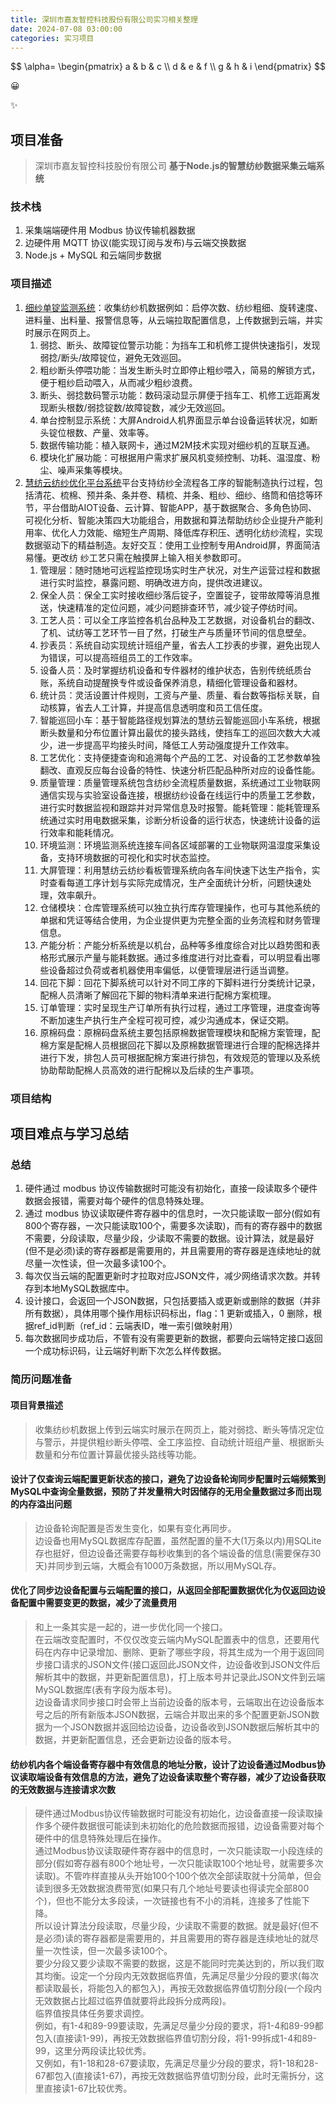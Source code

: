 ```yaml
---
title: 深圳市嘉友智控科技股份有限公司实习相关整理
date: 2024-07-08 03:00:00
categories: 实习项目
---
```


$$
\alpha=
\begin{pmatrix}
a & b & c \\
d & e & f \\
g & h & i 
\end{pmatrix} 
$$

:grinning: 

:sparkles:

## 项目准备

> 深圳市嘉友智控科技股份有限公司
> **基于Node.js的智慧纺纱数据采集云端系统**

### 技术栈

1. 采集端端硬件用 Modbus 协议传输机器数据
1. 边硬件用 MQTT 协议(能实现订阅与发布)与云端交换数据
1. Node.js + MySQL 和云端同步数据

### 项目描述

1. [细纱单锭监测系统](http://www.jadeyo.cn/productshow.asp?id=38)：收集纺纱机数据例如：启停次数、纺纱粗细、旋转速度、进料量、出料量、报警信息等，从云端拉取配置信息，上传数据到云端，并实时展示在网页上。
    1. 弱捻、断头、故障锭位警示功能：为挡车工和机修工提供快速指引，发现弱捻/断头/故障锭位，避免无效巡回。
    1. 粗纱断头停喂功能：当发生断头时立即停止粗纱喂入，简易的解锁方式，便于粗纱启动喂入，从而减少粗纱浪费。
    1. 断头、弱捻数码警示功能：数码滚动显示屏便于挡车工、机修工远距离发现断头根数/弱捻锭数/故障锭数，减少无效巡回。
    1. 单台控制显示系统：大屏Android人机界面显示单台设备运转状况，如断头锭位根数、产量、效率等。
    1. 数据传输功能：植入联网卡，通过M2M技术实现对细纱机的互联互通。
    1. 模块化扩展功能：可根据用户需求扩展风机变频控制、功耗、温湿度、粉尘、噪声采集等模块。
1. [慧纺云纺纱优化平台系统](http://www.jadeyo.cn/productshow.asp?id=34)平台支持纺纱全流程各工序的智能制造执行过程，包括清花、梳棉、预并条、条并卷、精梳、并条、粗纱、细纱、络筒和倍捻等环节，平台借助AIOT设备、云计算、智能APP，基于数据聚合、多角色协同、可视化分析、智能决策四大功能组合，用数据和算法帮助纺纱企业提升产能利用率、优化人力效能、缩短生产周期、降低库存积压、透明化纺纱流程，实现数据驱动下的精益制造。友好交互：使用工业控制专用Android屏，界面简洁易懂。更改纺 纱工艺只需在触摸屏上输入相关参数即可。
    1. 管理层：随时随地可远程监控现场实时生产状况，对生产运营过程和数据进行实时监控，暴露问题、明确改进方向，提供改进建议。
    1. 保全人员：保全工实时接收细纱落后锭子，空置锭子，锭带故障等消息推送，快速精准的定位问题，减少问题排查环节，减少锭子停纺时间。
    1. 工艺人员：可以全工序监控各机台品种及工艺数据，对设备机台的翻改、了机、试纺等工艺环节一目了然，打破生产与质量环节间的信息壁垒。
    1. 抄表员：系统自动实现统计班组产量，省去人工抄表的步骤，避免出现人为错误，可以提高班组员工的工作效率。
    1. 设备人员：及时掌握纺机设备和专件器材的维护状态，告别传统纸质台账，系统自动提醒换专件或设备保养消息，精细化管理设备和器材。
    1. 统计员：灵活设置计件规则，工资与产量、质量、看台数等指标关联，自动核算，省去人工计算，并提高信息透明度和员工信任度。
    1. 智能巡回小车：基于智能路径规划算法的慧纺云智能巡回小车系统，根据断头数量和分布位置计算出最优的接头路线，使挡车工的巡回次数大大减少，进一步提高平均接头时间，降低工人劳动强度提升工作效率。
    1. 工艺优化：支持便捷查询和追溯每个产品的工艺、对设备的工艺参数单独翻改、直观反应每台设备的特性、快速分析匹配品种所对应的设备性能。
    1. 质量管理：质量管理系统包含纺纱全流程质量数据，系统通过工业物联网通信实现与实验室设备连接，根据纺纱设备在线运行中的质量工艺参数，进行实时数据监视和跟踪并对异常信息及时报警。能耗管理：能耗管理系统通过实时用电数据采集，诊断分析设备的运行状态，快速统计设备的运行效率和能耗情况。
    1. 环境监测：环境监测系统连接车间各区域部署的工业物联网温湿度采集设备，支持环境数据的可视化和实时状态监控。
    1. 大屏管理：利用慧纺云纺纱看板管理系统向各车间快速下达生产指令，实时查看每道工序计划与实际完成情况，生产全面统计分析，问题快速处理，效率飙升。
    1. 仓储模块：仓库管理系统可以独立执行库存管理操作，也可与其他系统的单据和凭证等结合使用，为企业提供更为完整全面的业务流程和财务管理信息。
    1. 产能分析：产能分析系统是以机台，品种等多维度综合对比以趋势图和表格形式展示产量与能耗数据。通过多维度进行对比查看，可以明显看出哪些设备超过负荷或者机器使用率偏低，以便管理层进行适当调整。
    1. 回花下脚：回花下脚系统可以针对不同工序的下脚料进行分类统计记录，配棉人员清晰了解回花下脚的物料清单来进行配棉方案梳理。
    1. 订单管理：实时呈现生产订单所有执行过程，通过工序管理，进度查询等不断加速生产执行生产全程可视可控，减少沟通成本，保证交期。
    1. 原棉码盘：原棉码盘系统主要包括原棉数据管理模块和配棉方案管理，配棉方案是配棉人员根据回花下脚以及原棉数据管理进行合理的配棉选择并进行下发，排包人员可根据配棉方案进行排包，有效规范的管理以及系统协助帮助配棉人员高效的进行配棉以及后续的生产事项。

### 项目结构

## 项目难点与学习总结

### 总结

1. 硬件通过 modbus 协议传输数据时可能没有初始化，直接一段读取多个硬件数据会报错，需要对每个硬件的信息特殊处理。
1. 通过 modbus 协议读取硬件寄存器中的信息时，一次只能读取一部分(假如有800个寄存器，一次只能读取100个，需要多次读取)，而有的寄存器中的数据不需要，分段读取，尽量少段，少读取不需要的数据。设计算法，就是最好(但不是必须)读的寄存器都是需要用的，并且需要用的寄存器是连续地址的就尽量一次性读，但一次最多读100个。
1. 每次仅当云端的配置更新时才拉取对应JSON文件，减少网络请求次数。并转存到本地MySQL数据库中。
1. 设计接口，会返回一个JSON数据，只包括要插入或更新或删除的数据（并非所有数据），具体用哪个操作用标识码标出，flag：1 更新或插入，0 删除，根据ref_id判断（ref_id：云端表ID，唯一索引做映射用）
1. 每次数据同步成功后，不管有没有需要更新的数据，都要向云端特定接口返回一个成功标识码，让云端好判断下次怎么样传数据。

### 简历问题准备

#### 项目背景描述

> 收集纺纱机数据上传到云端实时展示在网页上，能对弱捻、断头等情况定位与警示，并提供粗纱断头停喂、全工序监控、自动统计班组产量、根据断头数量和分布位置计算最优接头路线等功能。

#### 设计了仅查询云端配置更新状态的接口，避免了边设备轮询同步配置时云端频繁到MySQL中查询全量数据，预防了并发量稍大时因储存的无用全量数据过多而出现的内存溢出问题

> 边设备轮询配置是否发生变化，如果有变化再同步。  
> 边设备也用MySQL数据库存配置，虽然配置的量不大(1万条以内)用SQLite存也挺好，但边设备还需要存每秒收集到的各个端设备的信息(需要保存30天)并同步到云端，大概会有1000万条数据，所以用MySQL存。

#### 优化了同步边设备配置与云端配置的接口，从返回全部配置数据优化为仅返回边设备配置中需要变更的数据，减少了流量费用

> 和上一条其实是一起的，进一步优化同一个接口。  
> 在云端改变配置时，不仅仅改变云端内MySQL配置表中的信息，还要用代码在内存中记录增加、删除、更新了哪些字段，将其生成为一个用于返回同步接口请求的JSON文件(接口返回此JSON文件，边设备收到JSON文件后解析其中的数据，并更新配置信息)，打上版本号并记录此JSON文件到云端MySQL数据库(表有字段为版本号)。  
> 边设备请求同步接口时会带上当前边设备的版本号，云端取出在边设备版本号之后的所有新版本JSON数据，云端合并取出来的多个配置更新JSON数据为一个JSON数据并返回给边设备，边设备收到JSON数据后解析其中的数据，并更新配置信息，还会更新边设备的版本号。

#### 纺纱机内各个端设备寄存器中有效信息的地址分散，设计了边设备通过Modbus协议读取端设备有效信息的方法，避免了边设备读取整个寄存器，减少了边设备获取的无效数据与连接请求次数

> 硬件通过Modbus协议传输数据时可能没有初始化，边设备直接一段读取操作多个硬件数据很可能读到未初始化的危险数据而报错，边设备需要对每个硬件中的信息特殊处理后在操作。  
> 通过Modbus协议读取硬件寄存器中的信息时，一次只能读取一小段连续的部分(假如寄存器有800个地址号，一次只能读取100个地址号，就需要多次读取)。不管咋样直接从头开始100个100个依次全部读取就十分简单，但会读到很多无效数据浪费带宽(如果只有几个地址号要读也得读完全部800个)，但也不能分太多段读，一次链接也有不小的消耗，连接多了性能下降。  
> 所以设计算法分段读取，尽量少段，少读取不需要的数据。就是最好(但不是必须)读的寄存器都是需要用的，并且需要用的寄存器是连续地址的就尽量一次性读，但一次最多读100个。  
> 要少分段又要少读取不需要的数据，这是不能同时完美达到的，所以我们取其均衡。设定一个分段内无效数据临界值，先满足尽量少分段的要求(每次都读取最长，将能包入的都包入)，再按无效数据临界值切割分段(一个段内无效数据占比超过临界值就要将此段拆分成两段)。  
> 临界值按具体任务要求调控。  
> 例如，有1-4和89-99要读取，先满足尽量少分段的要求，将1-4和89-99都包入(直接读1-99)，再按无效数据临界值切割分段，将1-99拆成1-4和89-99，这里分两段读比较优秀。  
> 又例如，有1-18和28-67要读取，先满足尽量少分段的要求，将1-18和28-67都包入(直接读1-67)，再按无效数据临界值切割分段，此时无需拆分，这里直接读1-67比较优秀。
